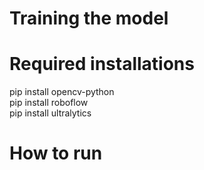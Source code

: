 # Training the model




# Required installations
pip install opencv-python<br>
pip install roboflow<br>
pip install ultralytics<br>

# How to run